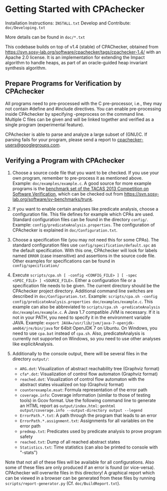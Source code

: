 # Getting Started with CPAchecker

Installation Instructions:  `INSTALL.txt`
Develop and Contribute:     `doc/Developing.txt`

More details can be found in `doc/*.txt`

This codebase builds on top of v1.4 (stable) of CPAChecker, obtained from https://svn.sosy-lab.org/software/cpachecker/tags/cpachecker-1.4/ with an Apache 2.0 license. It is an implementation for extending the Impact algorithm to handle heaps, as part of an oracle-guided heap invariant synthesis algorithm.

## Prepare Programs for Verification by CPAchecker

All programs need to pre-processed with the C pre-processor, i.e., they may not contain #define and #include directives. You can enable pre-processing inside CPAchecker by specifying -preprocess on the command line. Multiple C files can be given and will be linked together and verified as a single program (experimental feature).

CPAchecker is able to parse and analyze a large subset of (GNU)C. If parsing fails for your program, please send a report to cpachecker-users@googlegroups.com.

## Verifying a Program with CPAchecker

1. Choose a source code file that you want to be checked. If you use your own program, remember to pre-process it as mentioned above. Example: `doc/examples/example.c`. A good source for more example programs is the [benchmark set of the TACAS 2013 Competition on Software Verification](http://sv-comp.sosy-lab.org/), which can be checked out from https://svn.sosy-lab.org/software/sv-benchmarks/trunk.

2. If you want to enable certain analyses like predicate analysis, choose a configuration file. This file defines for example which CPAs are used. Standard configuration files can be found in the directory `config/`. Example: `config/predicateAnalysis.properties`. The configuration of CPAchecker is explained in `doc/Configuration.txt`.

3. Choose a specification file (you may not need this for some CPAs). The standard configuration files use `config/specification/default.spc` as the default specification. With this one, CPAchecker will look for labels named `ERROR` (case insensitive) and assertions in the source code file. Other examples for specifications can be found in `config/specification/`

4. Execute `scripts/cpa.sh [ -config <CONFIG_FILE> ] [ -spec <SPEC_FILE> ] <SOURCE_FILE>`. Either a configuration file or a specification file needs to be given. The current directory should be the CPAchecker project directory. Additional command line switches are described in `doc/Configuration.txt`. Example: `scripts/cpa.sh -config config/predicateAnalysis.properties doc/examples/example.c`. This example can also be abbreviated to `scripts/cpa.sh -predicateAnalysis doc/examples/example.c`. A Java 1.7 compatible JVM is necessary. If it is not in your PATH, you need to specify it in the environment variable JAVA. Example: `export JAVA=/usr/lib/jvm/java-7-openjdk-amd64/jre/bin/java` for 64bit OpenJDK 7 on Ubuntu. On Windows, you need to use `cpa.bat` instead of `cpa.sh`. Also, predicateAnalysis is currently not supported on Windows, so you need to use other analyses like explicitAnalysis.

5. Additionally to the console output, there will be several files in the directory `output/`:
   -  `ARG.dot`: Visualization of abstract reachability tree (Graphviz format)
   -  `cfa*.dot`: Visualization of control flow automaton (Graphviz format)
   -  `reached.dot`: Visualization of control flow automaton with the abstract states visualized on top (Graphviz format)
   -  `counterexample.msat`: Formula representation of the error path
   -  `coverage.info`: Coverage information (similar to those of testing tools) in Gcov format. Use the following command line to generate an HTML report as `output/index.html`: `genhtml output/coverage.info --output-directory output --legend`
   -  `ErrorPath.*.txt`: A path through the program that leads to an error
   -  `ErrorPath.*.assignment.txt`: Assignments for all variables on the error path
   -  `predmap.txt`: Predicates used by predicate analysis to prove program safety
   -  `reached.txt`: Dump of all reached abstract states
   -  `Statistics.txt`: Time statistics (can also be printed to console with "-stats")

Note that not all of these files will be available for all configurations. Also some of these files are only produced if an error is found (or vice-versa). CPAchecker will overwrite files in this directory! A graphical report which can be viewed in a browser can be generated from these files by running `scripts/report-generator.py` (Cf. `doc/BuildReport.txt`).

